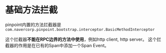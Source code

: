 # 基础方法拦截

pinpoint内置的方法拦截器是`com.navercorp.pinpoint.bootstrap.interceptor.BasicMethodInterceptor`

这个拦截器**不能在RPC边界的方法中使用**，例如http client, http server。
这个拦截器的作用是在已有的Span中添加一个Span Event。